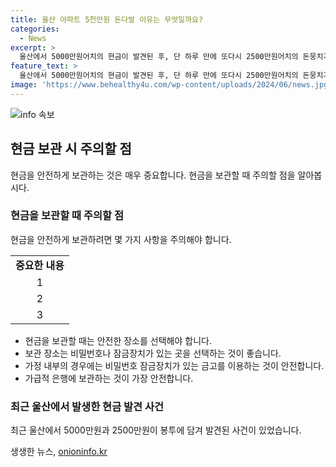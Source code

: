 ```yaml
---
title: 울산 아파트 5천만원 돈다발 이유는 무엇일까요?
categories:
  - News
excerpt: >
  울산에서 5000만원어치의 현금이 발견된 후, 단 하루 만에 또다시 2500만원어치의 돈뭉치가 발견되었습니다. 이번에도 5만원권 지폐를 100장씩 묶은 다발로 확인되었는데, 경찰은 돈의 주인을 찾기 위해 주변 폐쇄회로(CC)TV를 분석하고 은행을 통해 인출자를 확인 중입니다. 돈의 주인을 찾는 대로 범죄 관련성을 수사할 계획이라고 합니다.
feature_text: >
  울산에서 5000만원어치의 현금이 발견된 후, 단 하루 만에 또다시 2500만원어치의 돈뭉치가 발견되었습니다. 이번에도 5만원권 지폐를 100장씩 묶은 다발로 확인되었는데, 경찰은 돈의 주인을 찾기 위해 주변 폐쇄회로(CC)TV를 분석하고 은행을 통해 인출자를 확인 중입니다. 돈의 주인을 찾는 대로 범죄 관련성을 수사할 계획이라고 합니다.
image: 'https://www.behealthy4u.com/wp-content/uploads/2024/06/news.jpg'
---
```


<p><img src="https://www.behealthy4u.com/wp-content/uploads/2024/06/news.jpg" alt="info 속보" /></p>

<h2 data-ke-size="size26">현금 보관 시 주의할 점</h2>

<p data-ke-size="size16">현금을 안전하게 보관하는 것은 매우 중요합니다. 현금을 보관할 때 주의할 점을 알아봅시다.</p>

<h3>현금을 보관할 때 주의할 점</h3>

<p data-ke-size="size16">현금을 안전하게 보관하려면 몇 가지 사항을 주의해야 합니다.</p>

<table>
  <tr>
    <td style="text-align: center; height: 17px;"><b>중요한 내용</b></td>
  </tr>
  <tr>
    <td style="text-align: center; height: 17px;">1</td>
  </tr>
  <tr>
    <td style="text-align: center; height: 17px;">2</td>
  </tr>
  <tr>
    <td style="text-align: center; height: 17px;">3</td>
  </tr>
</table>

<ul>
  <li>현금을 보관할 때는 안전한 장소를 선택해야 합니다.</li>
  <li>보관 장소는 비밀번호나 잠금장치가 있는 곳을 선택하는 것이 좋습니다.</li>
  <li>가정 내부의 경우에는 비밀번호 잠금장치가 있는 금고를 이용하는 것이 안전합니다.</li>
  <li>가급적 은행에 보관하는 것이 가장 안전합니다.</li>
</ul>

<h3>최근 울산에서 발생한 현금 발견 사건</h3>

<p data-ke-size="size16">최근 울산에서 5000만원과 2500만원이 봉투에 담겨 발견된 사건이 있었습니다.</p>
생생한 뉴스, <a href="https://onioninfo.kr" rel="dofollow">onioninfo.kr</a>


